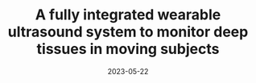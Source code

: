 ---
layout: publication
title: "A fully integrated wearable ultrasound system to monitor deep tissues in moving subjects"
collection: publications
permalink: /publication/2023-Ultrasound
authors: Muyang Lin*, Ziyang Zhang*, Xiaoxiang Gao*, Yizhou Bian, Ray S. Wu, Geonho Park, Zhiyuan Lou, Zhuorui Zhang, Xiangchen Xu, Xiangjun Chen, Andrea Kang, Xinyi Yang, Wentong Yue, Lu Yin, Chonghe Wang, Baiyan Qi, Sai Zhou, Hongjie Hu, Hao Huang, Mohan Li, Yue Gu, Jing Mu, Albert Yang, Amer Yaghi, Yimu Chen, Yusheng Lei, Chengchangfeng Lu, Ruotao Wang, Joseph Wang, Shu Xiang, Erik B. Kistler, Nuno Vasconcelos & Sheng Xu
date: 2023-05-22
excerpt: Muyang Lin*, Ziyang Zhang*, and Xiaoxiang Gao* contributed equally to this work.
venue: 'Nature Biotechnology'
paperurl: 'https://www.nature.com/articles/s41587-023-01800-0'
---